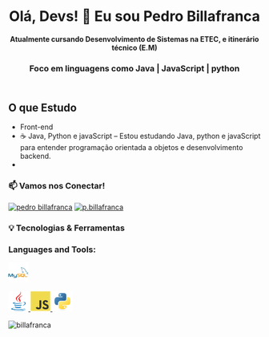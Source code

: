 <!DOCTYPE html>
<html lang="pt">
<head>
  <meta charset="UTF-8">
  <meta name="viewport" content="width=device-width, initial-scale=1.0">
  
</head>
<body>

<header>
  <h1>Olá, Devs! 👋 Eu sou Pedro Billafranca</h1>
   <h4>Atualmente cursando Desenvolvimento de Sistemas na ETEC, e itinerário técnico (E.M)</h4>
  <h3>Foco em linguagens como Java | JavaScript | python</h3>
</header>

<section>
  <h2>O que Estudo</h2>
  <ul>
    <li>Front-end</li>
    <li>☕ Java, Python e javaScript – Estou estudando Java, python e javaScript para entender programação orientada a objetos e desenvolvimento backend.</li>
    <li></li>
  </ul>
</section>

<section>
  <h3>📫 Vamos nos Conectar!</h3>
  <div class="contact-info">
    <p align="left">
<a href="https://linkedin.com/in/pedro billafranca" target="blank"><img align="center" src="https://raw.githubusercontent.com/rahuldkjain/github-profile-readme-generator/master/src/images/icons/Social/linked-in-alt.svg" alt="pedro billafranca" height="30" width="40" /></a>
<a href="https://instagram.com/p.billafranca" target="blank"><img align="center" src="https://raw.githubusercontent.com/rahuldkjain/github-profile-readme-generator/master/src/images/icons/Social/instagram.svg" alt="p.billafranca" height="30" width="40" /></a>
</p>
  </div>
</section>

<section class="technologies">
  <h3>💡 Tecnologias & Ferramentas</h3>
  <div>
   <h3 align="left">Languages and Tools:</h3>
    <p align="left"> <a href="https://www.mysql.com/" target="_blank" rel="noreferrer"> <img src="https://raw.githubusercontent.com/devicons/devicon/master/icons/mysql/mysql-original-wordmark.svg" alt="mysql" width="40" height="40"/> </a> </p>
<p align="left"> <a href="https://www.w3schools.com/css/" target="_blank" rel="noreferrer"> <a href="https://www.java.com" target="_blank" rel="noreferrer"> <img src="https://raw.githubusercontent.com/devicons/devicon/master/icons/java/java-original.svg" alt="java" width="40" height="40"/> </a> <a href="https://developer.mozilla.org/en-US/docs/Web/JavaScript" target="_blank" rel="noreferrer"> <img src="https://raw.githubusercontent.com/devicons/devicon/master/icons/javascript/javascript-original.svg" alt="javascript" width="40" height="40"/> </a> <a href="https://www.python.org" target="_blank" rel="noreferrer"> <img src="https://raw.githubusercontent.com/devicons/devicon/master/icons/python/python-original.svg" alt="python" width="40" height="40"/> </a> </p>

<p><img align="center" src="https://github-readme-stats.vercel.app/api/top-langs?username=billafranca&show_icons=true&theme=dark&locale=en&layout=compact" alt="billafranca" /></p>
